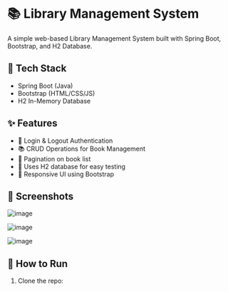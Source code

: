 # 📚 Library Management System

A simple web-based Library Management System built with Spring Boot, Bootstrap, and H2 Database.

## 🔧 Tech Stack
- Spring Boot (Java)
- Bootstrap (HTML/CSS/JS)
- H2 In-Memory Database

## ✨ Features
- 🔐 Login & Logout Authentication
- 📚 CRUD Operations for Book Management
- 📄 Pagination on book list
- 💾 Uses H2 database for easy testing
- 🎨 Responsive UI using Bootstrap

## 📸 Screenshots
![image](https://github.com/user-attachments/assets/4fadf0e3-1450-4eaf-8680-173fb4b298ad)

![image](https://github.com/user-attachments/assets/626b14c4-33c6-4dfc-b1a3-c2019064b5cd)

![image](https://github.com/user-attachments/assets/2dd061ae-8463-401e-8d4e-20bc1d75e43c)





## 🚀 How to Run
1. Clone the repo:

